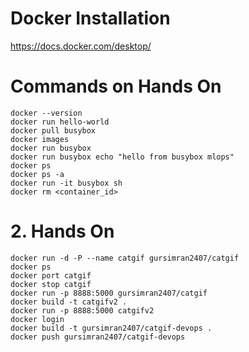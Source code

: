 # Docker Installation

https://docs.docker.com/desktop/

# Commands on Hands On

```
docker --version
docker run hello-world
docker pull busybox
docker images
docker run busybox
docker run busybox echo "hello from busybox mlops"
docker ps
docker ps -a
docker run -it busybox sh
docker rm <container_id>
```

# 2. Hands On


```
docker run -d -P --name catgif gursimran2407/catgif
docker ps
docker port catgif
docker stop catgif
docker run -p 8888:5000 gursimran2407/catgif
docker build -t catgifv2 .
docker run -p 8888:5000 catgifv2
docker login
docker build -t gursimran2407/catgif-devops .
docker push gursimran2407/catgif-devops
```

